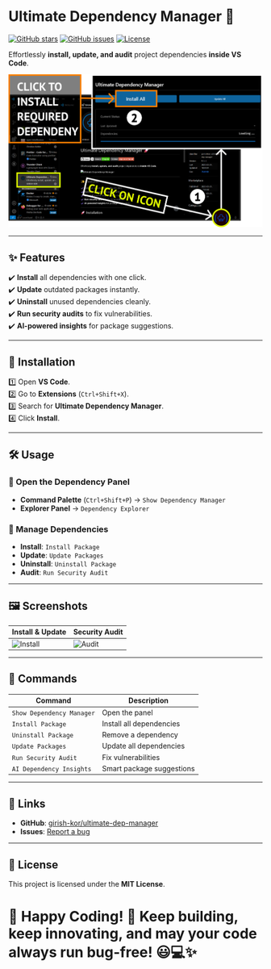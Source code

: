 # Ultimate Dependency Manager 🚀

[![GitHub stars](https://img.shields.io/github/stars/girish-kor/ultimate-dep-manager?style=social)](https://github.com/girish-kor/ultimate-dep-manager)
[![GitHub issues](https://img.shields.io/github/issues/girish-kor/ultimate-dep-manager)](https://github.com/girish-kor/ultimate-dep-manager/issues)
[![License](https://img.shields.io/github/license/girish-kor/ultimate-dep-manager)](LICENSE)

Effortlessly **install, update, and audit** project dependencies **inside VS Code**.

![Ultimate Dependency Manager](assets/banner.png)

---

## ✨ Features

✔️ **Install** all dependencies with one click.  
✔️ **Update** outdated packages instantly.  
✔️ **Uninstall** unused dependencies cleanly.  
✔️ **Run security audits** to fix vulnerabilities.  
✔️ **AI-powered insights** for package suggestions.

---

## 🚀 Installation

1️⃣ Open **VS Code**.  
2️⃣ Go to **Extensions** (`Ctrl+Shift+X`).  
3️⃣ Search for **Ultimate Dependency Manager**.  
4️⃣ Click **Install**.

---

## 🛠️ Usage

### 📌 Open the Dependency Panel

- **Command Palette** (`Ctrl+Shift+P`) → `Show Dependency Manager`
- **Explorer Panel** → `Dependency Explorer`

### 🔧 Manage Dependencies

- **Install**: `Install Package`
- **Update**: `Update Packages`
- **Uninstall**: `Uninstall Package`
- **Audit**: `Run Security Audit`

---

## 🖼️ Screenshots

| Install & Update               | Security Audit             |
| ------------------------------ | -------------------------- |
| ![Install](assets/install.png) | ![Audit](assets/audit.png) |

---

## 📌 Commands

| Command                   | Description               |
| ------------------------- | ------------------------- |
| `Show Dependency Manager` | Open the panel            |
| `Install Package`         | Install all dependencies  |
| `Uninstall Package`       | Remove a dependency       |
| `Update Packages`         | Update all dependencies   |
| `Run Security Audit`      | Fix vulnerabilities       |
| `AI Dependency Insights`  | Smart package suggestions |

---

## 🔗 Links

- **GitHub**: [girish-kor/ultimate-dep-manager](https://github.com/girish-kor/ultimate-dep-manager)
- **Issues**: [Report a bug](https://github.com/girish-kor/ultimate-dep-manager/issues)

---

## 📜 License

This project is licensed under the **MIT License**.

# 🚀 Happy Coding! 🎉 Keep building, keep innovating, and may your code always run bug-free! 😃💻✨
